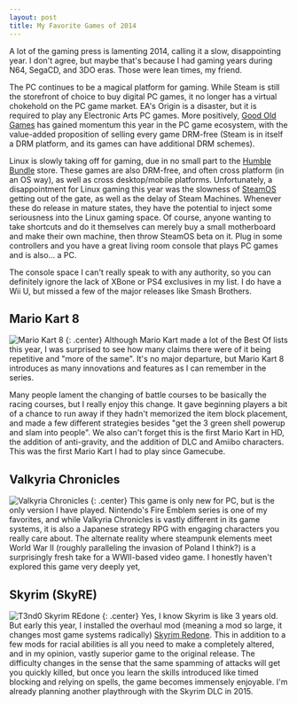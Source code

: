 ```yaml
---
layout: post
title: My Favorite Games of 2014
--- 
```


A lot of the gaming press is lamenting 2014, calling it a slow, disappointing year. I don't agree, but maybe that's because I had gaming years during N64, SegaCD, and 3DO eras. Those were lean times, my friend.   

The PC continues to be a magical platform for gaming. While Steam is still the storefront of choice to buy digital PC games, it no longer has a virtual chokehold on the PC game market. EA's Origin is a disaster, but it is required to play any Electronic Arts PC games. More positively, [Good Old Games](http://www.gog.com/) has gained momentum this year in the PC game ecosystem, with the value-added proposition of selling every game DRM-free (Steam is in itself a DRM platform, and its games can have additional DRM schemes).  

Linux is slowly taking off for gaming, due in no small part to the [Humble Bundle](https://www.humblebundle.com/) store. These games are also DRM-free, and often cross platform (in an OS way), as well as cross desktop/mobile platforms. Unfortunately, a disappointment for Linux gaming this year was the slowness of [SteamOS](http://store.steampowered.com/steamos/) getting out of the gate, as well as the delay of Steam Machines. Whenever these do release in mature states, they have the potential to inject some seriousness into the Linux gaming space. Of course, anyone wanting to take shortcuts and do it themselves can merely buy a small motherboard and make their own machine, then throw SteamOS beta on it. Plug in some controllers and you have a great living room console that plays PC games and is also... a PC.   

The console space I can't really speak to with any authority, so you can definitely ignore the lack of XBone or PS4 exclusives in my list. I do have a Wii U, but missed a few of the major releases like Smash Brothers.  

## Mario Kart 8  
![Mario Kart 8](http://mariokart8.nintendo.com/img/fbook.jpg)
{: .center}
Although Mario Kart made a lot of the Best Of lists this year, I was surprised to see how many claims there were of it being  repetitive and "more of the same". It's no major departure, but Mario Kart 8 introduces as many innovations and features as I can remember in the series.  

Many people lament the changing of battle courses to be basically the racing courses, but I really enjoy this change. It gave beginning players a bit of a chance to run away if they hadn't memorized the item block placement, and made a few different strategies besides "get the 3 green shell powerup and slam into people". We also can't forget this is the first Mario Kart in HD, the addition of anti-gravity, and the addition of DLC and Amiibo characters. This was the first Mario Kart I had to play since Gamecube.  

## Valkyria Chronicles   
![Valkyria Chronicles](http://cdn.akamai.steamstatic.com/steam/apps/294860/header.jpg?t=1415705873)
{: .center}
This game is only new for PC, but is the only version I have played. Nintendo's Fire Emblem series is one of my favorites, and while Valkyria Chronicles is vastly different in its game systems, it is also a Japanese strategy RPG with engaging characters you really care about. The alternate reality where steampunk elements meet World War II (roughly paralleling the invasion of Poland I think?) is a surprisingly fresh take for a WWII-based video game. I honestly haven't explored this game very deeply yet, 

## Skyrim (SkyRE)  
![T3nd0 Skyrim REdone](http://static-4.nexusmods.com/15/mods/110/images/9286-1-1362639669.png)
{: .center}
Yes, I know Skyrim is like 3 years old. But early this year, I installed the overhaul mod (meaning a mod so large, it changes most game systems radically) [Skyrim Redone](http://www.nexusmods.com/skyrim/mods/9286/?tab=1&navtag=%2Fajax%2Fmoddescription%2F%3Fid%3D9286%26preview%3D&pUp=1). This in addition to a few mods for racial abilities is all you need to make a completely altered, and in my opinion, vastly superior game to the original release. The difficulty changes in the sense that the same spamming of attacks will get you quickly killed, but once you learn the skills introduced like timed blocking and relying on spells, the game becomes immensely enjoyable. I'm already planning another playthrough with the Skyrim DLC in 2015.  

